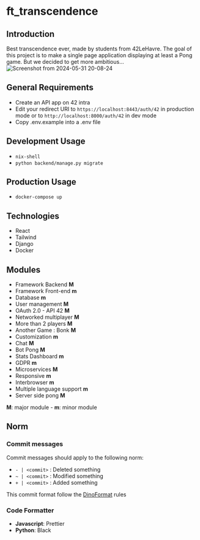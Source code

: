 # ft_transcendence

## Introduction

Best transcendence ever, made by students from 42LeHavre.
The goal of this project is to make a single page application displaying at least a Pong game.
But we decided to get more ambitious...
![Screenshot from 2024-05-31 20-08-24](https://github.com/Bonk-Corporation/ft_transcendence/assets/114430228/a35969cd-3bf0-4385-aa9a-3da83de064f2)

## General Requirements

- Create an API app on 42 intra
- Edit your redirect URI to `https://localhost:8443/auth/42` in production mode or to `http://localhost:8000/auth/42` in dev mode
- Copy .env.example into a .env file

## Development Usage

- `nix-shell`
- `python backend/manage.py migrate`

## Production Usage

- `docker-compose up`

## Technologies

- React
- Tailwind
- Django
- Docker

## Modules

- Framework Backend **M**
- Framework Front-end **m**
- Database **m**
- User management **M**
- OAuth 2.0 - API 42 **M**
- Networked multiplayer **M**
- More than 2 players **M**
- Another Game : Bonk **M**
- Customization **m**
- Chat **M**
- Bot Pong **M**
- Stats Dashboard **m**
- GDPR **m**
- Microservices **M**
- Responsive **m**
- Interbrowser **m**
- Multiple language support **m**
- Server side pong **M**

**M**: major module - **m**: minor module

## Norm

### Commit messages

Commit messages should apply to the following norm:

- `- | <commit>` : Deleted something
- `~ | <commit>` : Modified something
- `+ | <commit>` : Added something

This commit format follow the [DinoFormat](https://github.com/DinoMalin/DinoFormat) rules

### Code Formatter

- **Javascript**: Prettier
- **Python**: Black
